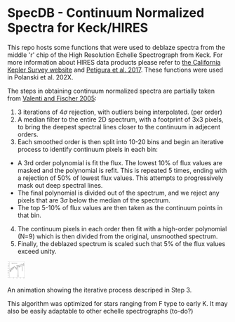 # SpecDB - Continuum Normalized Spectra for Keck/HIRES

This repo hosts some functions that were used to deblaze spectra from the middle 'r' chip of the High Resolution Echelle Spectrograph from Keck. For more information about HIRES data products please refer to [the California Kepler Survey website](https://california-planet-search.github.io/cks-website/) and [Petigura et al. 2017](https://ui.adsabs.harvard.edu/abs/2017AJ....154..107P/abstract). These functions were used in Polanski et al. 202X.

The steps in obtaining continuum normalized spectra are partially taken from [Valenti and Fischer 2005](https://iopscience.iop.org/article/10.1086/430500):

1. 3 iterations of 4$\sigma$ rejection, with outliers being interpolated. (per order)
2. A median filter to the entire 2D spectrum, with a footprint of 3x3 pixels, to bring the deepest spectral lines closer to the continuum in adjecent orders. 
3. Each smoothed order is then split into 10-20 bins and begin an iterative process to identify continuum pixels in each bin:
  * A 3rd order polynomial is fit the flux. The lowest 10% of flux values are masked and the polynomial is refit. This is repeated 5 times, ending with a rejection of 50% of lowest flux values. This attempts to progressively mask out deep spectral lines.
  * The final polynomial is divided out of the spectrum, and we reject any pixels that are 3$\sigma$ below the median of the spectrum.
  * The top 5-10% of flux values are then taken as the continuum points in that bin.
4. The continuum pixels in each order then fit with a high-order polynomial (N=9) which is then divided from the original, unsmoothed spectrum.
5. Finally, the deblazed spectrum is scaled such that 5% of the flux values exceed unity.


<img src="https://github.com/aspolanski/SpecDB/blob/main/continuum_finding.gif" width="40" height="40" />

An animation showing the iterative process descriped in Step 3.

This algorithm was optimized for stars ranging from F type to early K. It may also be easily adaptable to other echelle spectrographs (to-do?)

